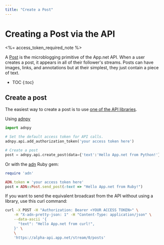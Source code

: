```yaml
---
title: "Create a Post"
---
```


# Creating a Post via the API

<%= access_token_required_note %>

A [Post](/reference/resources/post) is the microblogging primitive of the App.net API. When a user creates a post, it appears in all of their follower's streams. Posts can have images, links, and annotations but at their simplest, they just contain a piece of text.

* TOC
{:toc}

## Create a post

The easiest way to create a post is to use [one of the API libraries](/docs/libraries).

Using [adnpy](/docs/libraries#python)

~~~ python
import adnpy

# Set the default access token for API calls.
adnpy.api.add_authorization_token('your access token here')

# Create a post
post = adnpy.api.create_post(data={'text':'Hello App.net from Python!'})
~~~

Or with the [adn](/docs/libraries#ruby) Ruby gem:

~~~ ruby
require 'adn'

ADN.token = 'your access token here'
post = ADN::Post.send_post(:text => "Hello App.net from Ruby!")
~~~

If you want to send the equivalent broadcast from the API without using a library, use this curl command:

~~~ sh
curl -X POST -H "Authorization: Bearer <YOUR ACCESS TOKEN>" \
    -H "X-adn-pretty-json: 1" -H "Content-Type: application/json" \
    --data-ascii '{
      "text": "Hello App.net from curl!",
    }' \
    \
    'https://alpha-api.app.net/stream/0/posts'
~~~
